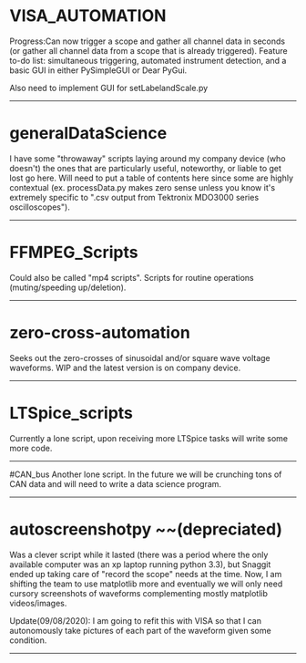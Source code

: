 # VISA_AUTOMATION
Progress:Can now trigger a scope and gather all channel data in seconds (or gather all channel data from a scope that is already triggered). Feature to-do list: simultaneous triggering, automated instrument detection, and a basic GUI in either PySimpleGUI or Dear PyGui.

Also need to implement GUI for setLabelandScale.py

---------------------------------------------------------------------------------------------------------------------------------------
# generalDataScience
I have some "throwaway" scripts laying around my company device (who doesn't) the ones that are particularly useful, noteworthy, or liable to get lost go here. Will need to put a table of contents here since some are highly contextual (ex. processData.py makes zero sense unless you know it's extremely specific to ".csv output from Tektronix MDO3000 series oscilloscopes").

---------------------------------------------------------------------------------------------------------------------------------------
# FFMPEG_Scripts
Could also be called "mp4 scripts". Scripts for routine operations (muting/speeding up/deletion).

---------------------------------------------------------------------------------------------------------------------------------------
# zero-cross-automation
Seeks out the zero-crosses of sinusoidal and/or square wave voltage waveforms. WIP and the latest version is on company device.

---------------------------------------------------------------------------------------------------------------------------------------
# LTSpice_scripts
Currently a lone script, upon receiving more LTSpice tasks will write some more code. 

---------------------------------------------------------------------------------------------------------------------------------------
#CAN_bus
Another lone script. In the future we will be crunching tons of CAN data and will need to write a data science program.

---------------------------------------------------------------------------------------------------------------------------------------
# autoscreenshotpy ~~(depreciated)

Was a clever script while it lasted (there was a period where the only available computer was an xp laptop running python 3.3), but Snaggit ended up taking care of "record the scope" needs at the time. Now, I am shifting the team to use matplotlib more and eventually we will only need cursory screenshots of waveforms complementing mostly matplotlib videos/images.

Update(09/08/2020): I am going to refit this with VISA so that I can autonomously take pictures of each part of the waveform given some condition.

---------------------------------------------------------------------------------------------------------------------------------------

